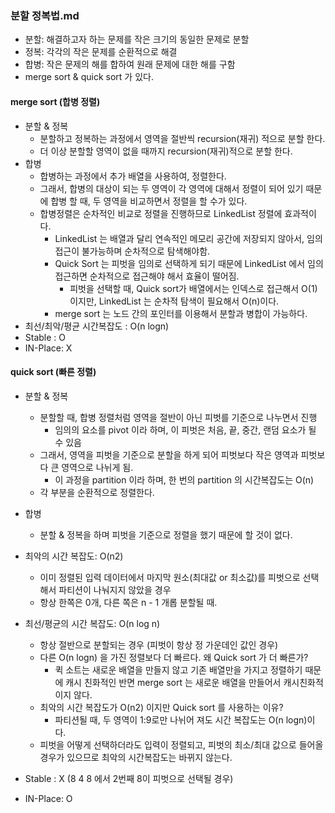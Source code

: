 ### 분할 정복법.md
- 분할: 해결하고자 하는 문제를 작은 크기의 동일한 문제로 분할
- 정복: 각각의 작은 문제를 순환적으로 해결
- 합병: 작은 문제의 해를 합하여 원래 문제에 대한 해를 구함
- merge sort & quick sort 가 있다.

#### merge sort (합병 정렬)
- 분할 & 정복
  - 분할하고 정복하는 과정에서 영역을 절반씩 recursion(재귀) 적으로 분할 한다.
  - 더 이상 분할할 영역이 없을 때까지 recursion(재귀)적으로 분할 한다.
- 합병
  - 합병하는 과정에서 추가 배열을 사용하여, 정렬한다.
  - 그래서, 합병의 대상이 되는 두 영역이 각 영역에 대해서 정렬이 되어 있기 때문에 합병 할 때, 두 영역을 비교하면서 정렬을 할 수가 있다.
  - 합병정렬은 순차적인 비교로 정렬을 진행하므로 LinkedList 정렬에 효과적이다.
    - LinkedList 는 배열과 달리 연속적인 메모리 공간에 저장되지 않아서, 임의 접근이 불가능하며 순차적으로 탐색해야함.
    - Quick Sort 는 피벗을 임의로 선택하게 되기 때문에 LinkedList 에서 임의 접근하면 순차적으로 접근해야 해서 효율이 떨어짐. 
      - 피벗을 선택할 때, Quick sort가 배열에서는 인덱스로 접근해서 O(1) 이지만, LinkedList 는 순차적 탐색이 필요해서 O(n)이다. 
    - merge sort 는 노드 간의 포인터를 이용해서 분할과 병합이 가능하다.
- 최선/최악/평균 시간복잡도 : O(n logn)
- Stable : O
- IN-Place: X

#### quick sort (빠른 정렬)
- 분할 & 정복
  - 분할할 때, 합병 정렬처럼 영역을 절반이 아닌 피벗를 기준으로 나누면서 진행
    - 임의의 요소를 pivot 이라 하며, 이 피벗은 처음, 끝, 중간, 랜덤 요소가 될 수 있음
  - 그래서, 영역을 피벗을 기준으로 분할을 하게 되어 피벗보다 작은 영역과 피벗보다 큰 영역으로 나뉘게 됨.
    - 이 과정을 partition 이라 하며, 한 번의 partition 의 시간복잡도는 O(n)
  - 각 부분을 순환적으로 정렬한다.
- 합병
  - 분할 & 정복을 하며 피벗을 기준으로 정렬을 했기 때문에 할 것이 없다.

- 최악의 시간 복잡도: O(n2)
  - 이미 정렬된 입력 데이터에서 마지막 원소(최대값 or 최소값)를 피벗으로 선택해서 파티션이 나눠지지 않았을 경우
  - 항상 한쪽은 0개, 다른 쪽은 n - 1 개롭 분할될 때.
- 최선/평균의 시간 복잡도: O(n log n) 
  - 항상 절반으로 분할되는 경우 (피벗이 항상 정 가운데인 값인 경우)
  - 다른 O(n logn) 을 가진 정렬보다 더 빠르다. 왜 Quick sort 가 더 빠른가?
    - 퀵 소트는 새로운 배열을 만들지 않고 기존 배열만을 가지고 정렬하기 때문에 캐시 친화적인 반면 merge sort 는 새로운 배열을 만들어서 캐시친화적이지 않다.
  - 최악의 시간 복잡도가 O(n2) 이지만 Quick sort 를 사용하는 이유?
    - 파티션될 때, 두 영역이 1:9로만 나뉘어 져도 시간 복잡도는 O(n logn)이다.
  - 피벗을 어떻게 선택하더라도 입력이 정렬되고, 피벗의 최소/최대 값으로 들어올 경우가 있으므로 최악의 시간복잡도는 바뀌지 않는다.

- Stable : X (8 4 8 에서 2번째 8이 피벗으로 선택될 경우)
- IN-Place: O